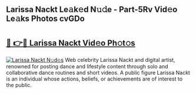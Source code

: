 ## Larissa Nackt Le𝚊k𝚎d N𝚞𝚍e - Part-5Rv Vid𝚎o Le𝚊ks Photos cvGDo

# <h2><a href="http://fbauea.evod.top/?m=Larissa+Nackt">🔗 👉🔴 Larissa Nackt Vid𝚎o Ph𝚘t𝚘s</a></h2>

[![Larissa Nackt N𝚞d𝚎s](https://i.imgur.com/8V9OHl7.gif)](http://fbauea.evod.top/?m=Larissa+Nackt)
Web celebrity Larissa Nackt and digital artist, renowned for posting dance and lifestyle content through solo and collaborative dance routines and short videos. A public figure Larissa Nackt is an individual whose actions, beliefs, or achievements are of interest to the public. 
